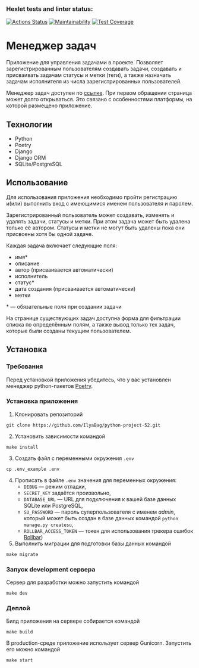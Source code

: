 ### Hexlet tests and linter status:
[![Actions Status](https://github.com/IlyaBag/python-project-52/actions/workflows/hexlet-check.yml/badge.svg)](https://github.com/IlyaBag/python-project-52/actions)
[![Maintainability](https://api.codeclimate.com/v1/badges/5d3e6cca1e6efdd1bdc3/maintainability)](https://codeclimate.com/github/IlyaBag/python-project-52/maintainability)
[![Test Coverage](https://api.codeclimate.com/v1/badges/5d3e6cca1e6efdd1bdc3/test_coverage)](https://codeclimate.com/github/IlyaBag/python-project-52/test_coverage)



# Менеджер задач

Приложение для управления задачами в проекте. Позволяет зарегистрированным пользователям создавать задачи, создавать и присваивать задачам статусы и метки (теги), а также назначать задачам исполнителя из числа зарегистрированных пользователей.

Менеджер задач доступен по [ссылке](https://task-manager-g6y5.onrender.com).
При первом обращении страница может долго открываться. Это связано с особенностями платформы, на которой размещено приложение.

## Технологии

- Python
- Poetry
- Django
- Django ORM
- SQLite/PostgreSQL

## Использование

Для использования приложения необходимо пройти регистрацию и(или) выполнить вход с имеющимися именем пользователя и паролем.

Зарегистрированный пользователь может создавать, изменять и удалять задачи, статусы и метки. При этом задача может быть удалена только её автором. Статусы и метки не могут быть удалены пока они присвоены хотя бы одной задаче.

Каждая задача включает следующие поля: 
- имя*
- описание
- автор (присваивается автоматически)
- исполнитель
- статус*
- дата создания (присваивается автоматически)
- метки

\* — обязательные поля при создании задачи

На странице существующих задач доступна форма для фильтрации списка по определённым полям, а также вывод только тех задач, которые были созданы текущим пользователем.

## Установка

### Требования

Перед установкой приложения убедитесь, что у вас установлен менеджер python-пакетов [Poetry](https://python-poetry.org/docs/#installation).

### Установка приложения

1. Клонировать репозиторий
```
git clone https://github.com/IlyaBag/python-project-52.git
```
2. Установить зависимости командой
```
make install
```
3. Создать файл с переменными окружения `.env`
```
cp .env_example .env
```
4. Прописать в файле `.env` значения для переменных окружения: 
   - `DEBUG` — режим отладки,
   - `SECRET_KEY` задаётся произвольно,
   - `DATABASE_URL` — URL для подключения к вашей базе данных SQLite или PostgreSQL,
   - `SU_PASSWORD` — пароль суперпользователя с именем *admin*, который может быть создан в базе данных командой `python manage.py createsu`,
   - `ROLLBAR_ACCESS_TOKEN` — токен для использования трекера ошибок [Rollbar](https://rollbar.com/))
5. Выполнить миграции для подготовки базы данных командой
```
make migrate
```

### Запуск development сервера

Сервер для разработки можно запустить командой
```
make dev
```

### Деплой

Билд приложения на сервере собирается командой
```
make build
```
В production-среде приложение использует сервер Gunicorn. Запустить его можно командой
```
make start
```
